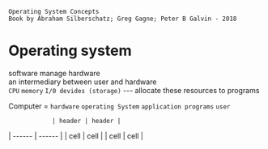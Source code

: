     Operating System Concepts
    Book by Abraham Silberschatz; Greg Gagne; Peter B Galvin - 2018

#   Operating system

software manage hardware  
an intermediary between user and hardware  
`CPU` `memory` `I/0 devides (storage)` --- allocate these resources to programs  

Computer = `hardware` `operating System` `application programs` `user`

                | header | header |
| ------ | ------ |
| cell | cell |
| cell | cell |



